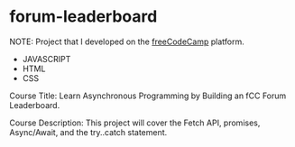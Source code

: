 # forum-leaderboard

NOTE: Project that I developed on the [freeCodeCamp](https://www.freecodecamp.org/demetrius7) platform.

- JAVASCRIPT
- HTML
- CSS

Course Title: Learn Asynchronous Programming by Building an fCC Forum Leaderboard.

Course Description: This project will cover the Fetch API, promises, Async/Await, and the try..catch statement.
